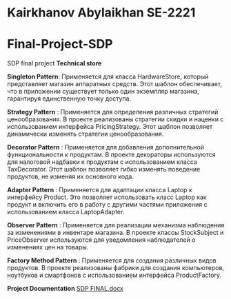 # Kairkhanov Abylaikhan SE-2221
# Final-Project-SDP
SDP final project **Technical store**

**Singleton Pattern**:
Применяется для класса HardwareStore, который представляет магазин аппаратных средств. Этот шаблон обеспечивает, что в приложении существует только один экземпляр магазина, гарантируя единственную точку доступа.

**Strategy Pattern** :
Применяется для определения различных стратегий ценообразования. В проекте реализованы стратегии скидки и наценки с использованием интерфейса PricingStrategy. Этот шаблон позволяет динамически изменять стратегии ценообразования.

**Decorator Pattern** :
Применяется для добавления дополнительной функциональности к продуктам. В проекте декораторы используются для налоговой надбавки к продуктам с использованием класса TaxDecorator. Этот шаблон позволяет гибко изменять поведение продуктов, не изменяя их основного кода.

**Adapter Pattern** :
Применяется для адаптации класса Laptop к интерфейсу Product. Это позволяет использовать класс Laptop как продукт и включить его в работу с другими частями приложения с использованием класса LaptopAdapter.

**Observer Pattern** :
Применяется для реализации механизма наблюдения за изменениями в инвентаре магазина. В проекте классы StockSubject и PriceObserver используются для уведомления наблюдателей о изменениях цен на товары.

**Factory Method Pattern** :
Применяется для создания различных видов продуктов. В проекте реализованы фабрики для создания компьютеров, ноутбуков и смартфонов с использованием интерфейса ProductFactory.

**Project Documentation**
[SDP FINAL.docx](https://github.com/kair7sky/Final-Project-SDP/files/13288559/SDP.FINAL.docx)
